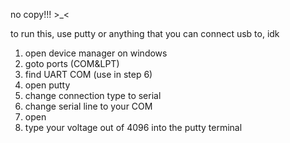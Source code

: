 no copy!!! >_<

to run this, use putty or anything that you can connect usb to, idk
1. open device manager on windows
2. goto ports (COM&LPT)
3. find UART COM (use in step 6)
4. open putty
5. change connection type to serial
6. change serial line to your COM
7. open
8. type your voltage out of 4096 into the putty terminal
